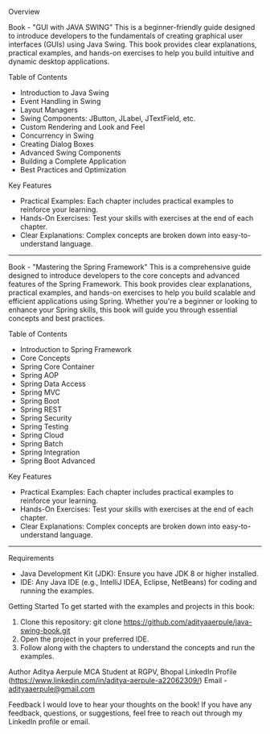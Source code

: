 Overview

Book - "GUI with JAVA SWING"
This is a beginner-friendly guide designed to introduce developers to the fundamentals of creating graphical user interfaces (GUIs) using Java Swing. This book provides clear explanations, practical examples, and hands-on exercises to help you build intuitive and dynamic desktop applications.

Table of Contents
  - Introduction to Java Swing
  - Event Handling in Swing
  - Layout Managers
  - Swing Components: JButton, JLabel, JTextField, etc.
  - Custom Rendering and Look and Feel
  - Concurrency in Swing
  - Creating Dialog Boxes
  - Advanced Swing Components
  - Building a Complete Application
  - Best Practices and Optimization

Key Features
  - Practical Examples: Each chapter includes practical examples to reinforce your learning.
  - Hands-On Exercises: Test your skills with exercises at the end of each chapter.
  - Clear Explanations: Complex concepts are broken down into easy-to-understand language.
---------------------------------------------------------------------------------------------

Book - "Mastering the Spring Framework"
This is a comprehensive guide designed to introduce developers to the core concepts and advanced features of the Spring Framework. This book provides clear explanations, practical examples, and hands-on exercises to help you build scalable and efficient applications using Spring.
Whether you're a beginner or looking to enhance your Spring skills, this book will guide you through essential concepts and best practices.

Table of Contents
  - Introduction to Spring Framework
  - Core Concepts
  - Spring Core Container
  - Spring AOP
  - Spring Data Access
  - Spring MVC
  - Spring Boot
  - Spring REST
  - Spring Security
  - Spring Testing
  - Spring Cloud
  - Spring Batch
  - Spring Integration
  - Spring Boot Advanced

Key Features
  - Practical Examples: Each chapter includes practical examples to reinforce your learning.
  - Hands-On Exercises: Test your skills with exercises at the end of each chapter.
  - Clear Explanations: Complex concepts are broken down into easy-to-understand language.
---------------------------------------------------------------------------------------------

Requirements
  - Java Development Kit (JDK): Ensure you have JDK 8 or higher installed.
  - IDE: Any Java IDE (e.g., IntelliJ IDEA, Eclipse, NetBeans) for coding and running the examples.

Getting Started
To get started with the examples and projects in this book:

1. Clone this repository:
   git clone https://github.com/adityaaerpule/java-swing-book.git
2. Open the project in your preferred IDE.
3. Follow along with the chapters to understand the concepts and run the examples.

Author
Aditya Aerpule
MCA Student at RGPV, Bhopal
LinkedIn Profile (https://www.linkedin.com/in/aditya-aerpule-a22062309/)
Email - adityaaerpule@gmail.com

Feedback
I would love to hear your thoughts on the book! If you have any feedback, questions, or suggestions, feel free to reach out through my LinkedIn profile or email.
